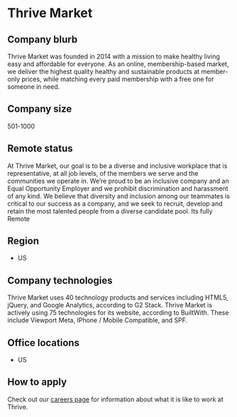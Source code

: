 # Thrive Market

## Company blurb
Thrive Market was founded in 2014 with a mission to make healthy living easy and affordable for everyone. As an online, membership-based market, we deliver the highest quality healthy and sustainable products at member-only prices, while matching every paid membership with a free one for someone in need. 

## Company size
501-1000

## Remote status
At Thrive Market, our goal is to be a diverse and inclusive workplace that is representative, at all job levels, of the members we serve and the communities we operate in. We’re proud to be an inclusive company and an Equal Opportunity Employer and we prohibit discrimination and harassment of any kind. We believe that diversity and inclusion among our teammates is critical to our success as a company, and we seek to recruit, develop and retain the most talented people from a diverse candidate pool.
Its fully Remote

## Region
- US

## Company technologies
Thrive Market uses 40 technology products and services including HTML5, jQuery, and Google Analytics, according to G2 Stack.
Thrive Market is actively using 75 technologies for its website, according to BuiltWith. These include Viewport Meta, IPhone / Mobile Compatible, and SPF.

## Office locations
- US

## How to apply
Check out our [careers page](https://thrivemarketjobs.com/) for information about what it is like to work at Thrive.
